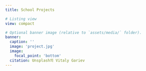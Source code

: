 ```yaml
---
title: School Projects

# Listing view
view: compact

# Optional banner image (relative to `assets/media/` folder).
banner:
  caption: ''
  image: 'project.jpg'
  image:
    focal_point: 'bottom'
  citation: Unsplash의 Vitaly Gariev
---
```

